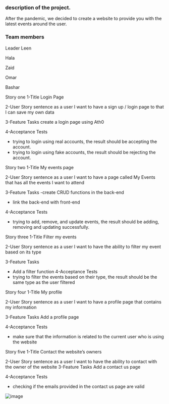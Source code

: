 

### description of the project.

After the pandemic, we decided to create a website to provide you with the latest events around the user.

### Team members 

Leader Leen

Hala 

Zaid 

Omar 

Bashar 


Story one
1-Title
Login Page

2-User Story sentence
as a user I want to have a sign up / login page to that I can save my own data

3-Feature Tasks
create a login page using Ath0 

4-Acceptance Tests
- trying to login using real accounts, the result should be accepting the account.
- trying to login using fake accounts, the result should be rejecting the account.


Story two
1-Title
My events page

2-User Story sentence
as a user I want to have a page called My Events that has all the events I want to attend 

3-Feature Tasks
-create CRUD functions in the back-end
- link the back-end with front-end

4-Acceptance Tests
- trying to add, remove, and update events, the result should be adding, removing and updating successfully.


Story three
1-Title
Filter my events

2-User Story sentence
as a user I want to have the ability to filter my event based on its type

3-Feature Tasks
-	Add a filter function
4-Acceptance Tests
- trying to filter the events based on their type, the result should be the same type as the user filtered


Story four
1-Title
My profile 

2-User Story sentence
as a user I want to have a profile page that contains my information

3-Feature Tasks
Add a profile page

4-Acceptance Tests
-  make sure that the information is related to the current user who is using the website


Story five
1-Title
Contact the website’s owners

2-User Story sentence
as a user I want to have the ability to contact with the owner of the website
3-Feature Tasks
Add a contact us page 

4-Acceptance Tests
-  checking if the emails provided in the contact us page are valid

![image](https://user-images.githubusercontent.com/87301503/135726268-429ef386-c398-48b0-b78c-934d42d2b09b.png)

